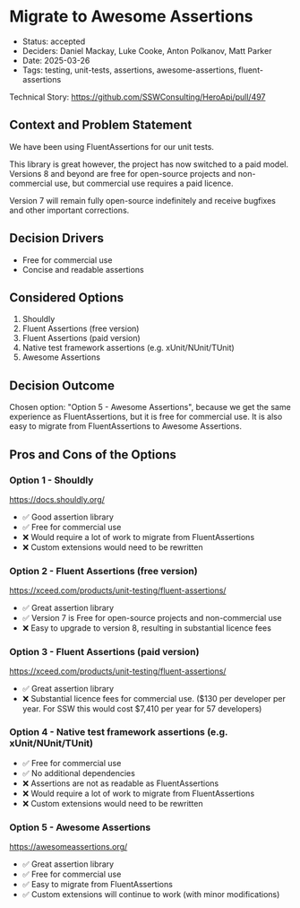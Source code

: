# Migrate to Awesome Assertions

- Status: accepted
- Deciders: Daniel Mackay, Luke Cooke, Anton Polkanov, Matt Parker
- Date: 2025-03-26
- Tags: testing, unit-tests, assertions, awesome-assertions, fluent-assertions

Technical Story: https://github.com/SSWConsulting/HeroApi/pull/497

## Context and Problem Statement

We have been using FluentAssertions for our unit tests. 

This library is great however, the project has now switched to a paid model. Versions 8 and beyond are free for open-source projects and non-commercial use, but commercial use requires a paid licence.

Version 7 will remain fully open-source indefinitely and receive bugfixes and other important corrections.

## Decision Drivers

- Free for commercial use
- Concise and readable assertions

## Considered Options

1. Shouldly
2. Fluent Assertions (free version)
3. Fluent Assertions (paid version)
4. Native test framework assertions (e.g. xUnit/NUnit/TUnit)
5. Awesome Assertions

## Decision Outcome

Chosen option: "Option 5 - Awesome Assertions", because we get the same experience as FluentAssertions, but it is free for commercial use. It is also easy to migrate from FluentAssertions to Awesome Assertions.

## Pros and Cons of the Options <!-- optional -->

### Option 1 - Shouldly

https://docs.shouldly.org/

- ✅ Good assertion library
- ✅ Free for commercial use
- ❌ Would require a lot of work to migrate from FluentAssertions
- ❌ Custom extensions would need to be rewritten

### Option 2 - Fluent Assertions (free version)

https://xceed.com/products/unit-testing/fluent-assertions/

- ✅ Great assertion library
- ✅ Version 7 is Free for open-source projects and non-commercial use
- ❌ Easy to upgrade to version 8, resulting in substantial licence fees

### Option 3 - Fluent Assertions (paid version)

https://xceed.com/products/unit-testing/fluent-assertions/

- ✅ Great assertion library
- ❌ Substantial licence fees for commercial use. ($130 per developer per year. For SSW this would cost $7,410 per year for 57 developers)

### Option 4 - Native test framework assertions (e.g. xUnit/NUnit/TUnit)

- ✅ Free for commercial use
- ✅ No additional dependencies
- ❌ Assertions are not as readable as FluentAssertions
- ❌ Would require a lot of work to migrate from FluentAssertions
- ❌ Custom extensions would need to be rewritten

### Option 5 - Awesome Assertions

https://awesomeassertions.org/

- ✅ Great assertion library
- ✅ Free for commercial use
- ✅ Easy to migrate from FluentAssertions
- ✅ Custom extensions will continue to work (with minor modifications)
